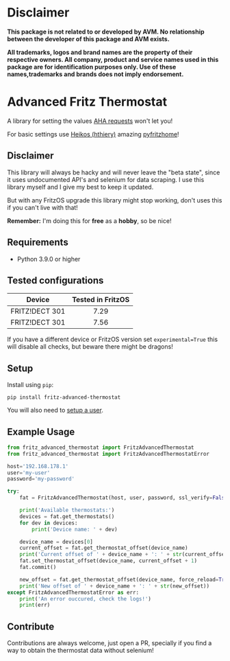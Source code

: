 # Disclaimer

**This package is not related to or developed by AVM. No relationship between the developer of this package and AVM exists.**

**All trademarks, logos and brand names are the property of their respective owners. All company, product and service names used in this package are for identification purposes only. Use of these names,trademarks and brands does not imply endorsement.**


# Advanced Fritz Thermostat

A library for setting the values [AHA requests](https://avm.de/fileadmin/user_upload/Global/Service/Schnittstellen/AHA-HTTP-Interface.pdf) won't let you!

For basic settings use [Heikos (hthiery)](https://github.com/hthiery) amazing [pyfritzhome](https://github.com/hthiery/python-fritzhome)!

## Disclaimer

This library will always be hacky and will never leave the "beta state", since it uses undocumented API's and selenium for data scraping.
I use this library myself and I give my best to keep it updated.

But with any FritzOS upgrade this library might stop working, don't uses this if you can't live with that!

**Remember:** I'm doing this for **free** as a **hobby**, so be nice!

## Requirements

* Python 3.9.0 or higher

## Tested configurations

|     Device     | Tested in FritzOS |
|:--------------:|:-----------------:|
| FRITZ!DECT 301 |       7.29        |
| FRITZ!DECT 301 |       7.56        |

If you have a different device or FritzOS version set `experimental=True` this will disable all checks, but beware there might be dragons!

## Setup

Install using `pip`:

```shell
pip install fritz-advanced-thermostat
```

You will also need to [setup a user](https://github.com/hthiery/python-fritzhome#fritzbox-user).

## Example Usage

```python
from fritz_advanced_thermostat import FritzAdvancedThermostat
from fritz_advanced_thermostat import FritzAdvancedThermostatError

host='192.168.178.1'
user='my-user'
password='my-password'

try:
    fat = FritzAdvancedThermostat(host, user, password, ssl_verify=False, experimental=False)

    print('Available thermostats:')
    devices = fat.get_thermostats()
    for dev in devices:
        print('Device name: ' + dev)

    device_name = devices[0]
    current_offset = fat.get_thermostat_offset(device_name)
    print('Current offset of ' + device_name + ': ' + str(current_offset))
    fat.set_thermostat_offset(device_name, current_offset + 1)
    fat.commit()

    new_offset = fat.get_thermostat_offset(device_name, force_reload=True)
    print('New offset of ' + device_name + ': ' + str(new_offset))
except FritzAdvancedThermostatError as err:
    print('An error ouccured, check the logs!')
    print(err)
```

## Contribute

Contributions are always welcome, just open a PR, specially if you find a way to obtain the thermostat data without selenium!
